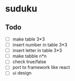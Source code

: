 # suduku

## Todo

- [ ] make table 3*3
- [ ] insert number in table 3*3
- [ ] insert letter in table 3*3
- [ ] make tabble n*n
- [ ] check true/false
- [ ] port to framework like react
- [ ] ui design
